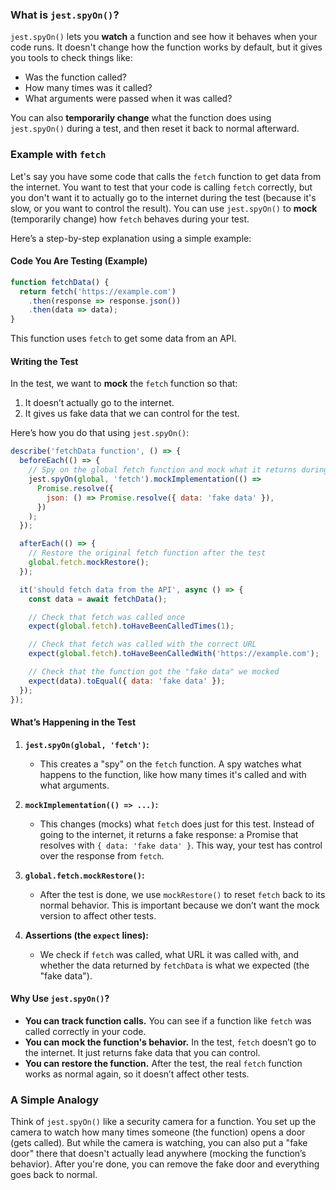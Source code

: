 ### What is `jest.spyOn()`?

`jest.spyOn()` lets you **watch** a function and see how it behaves when your code runs. It doesn't change how the function works by default, but it gives you tools to check things like:

- Was the function called?
- How many times was it called?
- What arguments were passed when it was called?

You can also **temporarily change** what the function does using `jest.spyOn()` during a test, and then reset it back to normal afterward.

### Example with `fetch`

Let's say you have some code that calls the `fetch` function to get data from the internet. You want to test that your code is calling `fetch` correctly, but you don't want it to actually go to the internet during the test (because it's slow, or you want to control the result). You can use `jest.spyOn()` to **mock** (temporarily change) how `fetch` behaves during your test.

Here’s a step-by-step explanation using a simple example:

#### Code You Are Testing (Example)

```js
function fetchData() {
  return fetch('https://example.com')
    .then(response => response.json())
    .then(data => data);
}
```

This function uses `fetch` to get some data from an API.

#### Writing the Test

In the test, we want to **mock** the `fetch` function so that:
1. It doesn’t actually go to the internet.
2. It gives us fake data that we can control for the test.

Here’s how you do that using `jest.spyOn()`:

```js
describe('fetchData function', () => {
  beforeEach(() => {
    // Spy on the global fetch function and mock what it returns during the test
    jest.spyOn(global, 'fetch').mockImplementation(() =>
      Promise.resolve({
        json: () => Promise.resolve({ data: 'fake data' }),
      })
    );
  });

  afterEach(() => {
    // Restore the original fetch function after the test
    global.fetch.mockRestore();
  });

  it('should fetch data from the API', async () => {
    const data = await fetchData();

    // Check that fetch was called once
    expect(global.fetch).toHaveBeenCalledTimes(1);

    // Check that fetch was called with the correct URL
    expect(global.fetch).toHaveBeenCalledWith('https://example.com');

    // Check that the function got the "fake data" we mocked
    expect(data).toEqual({ data: 'fake data' });
  });
});
```

#### What’s Happening in the Test

1. **`jest.spyOn(global, 'fetch')`:**
   - This creates a "spy" on the `fetch` function. A spy watches what happens to the function, like how many times it's called and with what arguments.
   
2. **`mockImplementation(() => ...)`:**
   - This changes (mocks) what `fetch` does just for this test. Instead of going to the internet, it returns a fake response: a Promise that resolves with `{ data: 'fake data' }`. This way, your test has control over the response from `fetch`.

3. **`global.fetch.mockRestore()`:**
   - After the test is done, we use `mockRestore()` to reset `fetch` back to its normal behavior. This is important because we don’t want the mock version to affect other tests.

4. **Assertions (the `expect` lines):**
   - We check if `fetch` was called, what URL it was called with, and whether the data returned by `fetchData` is what we expected (the "fake data").

#### Why Use `jest.spyOn()`?

- **You can track function calls.** You can see if a function like `fetch` was called correctly in your code.
- **You can mock the function's behavior.** In the test, `fetch` doesn’t go to the internet. It just returns fake data that you can control.
- **You can restore the function.** After the test, the real `fetch` function works as normal again, so it doesn’t affect other tests.

### A Simple Analogy

Think of `jest.spyOn()` like a security camera for a function. You set up the camera to watch how many times someone (the function) opens a door (gets called). But while the camera is watching, you can also put a "fake door" there that doesn't actually lead anywhere (mocking the function’s behavior). After you're done, you can remove the fake door and everything goes back to normal.